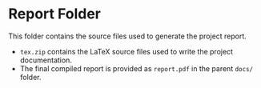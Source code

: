# Report Folder

This folder contains the source files used to generate the project report.

- `tex.zip` contains the LaTeX source files used to write the project documentation.
- The final compiled report is provided as `report.pdf` in the parent `docs/` folder.

